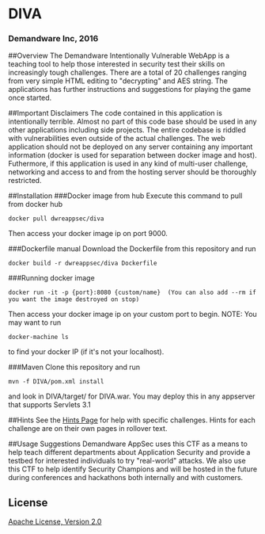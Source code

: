 # DIVA
### Demandware Inc, 2016

##Overview
The Demandware Intentionally Vulnerable WebApp is a teaching tool to help those interested in security test their skills on increasingly tough challenges. There are a total of 20 challenges ranging from very simple HTML editing to "decrypting" and AES string. The applications has further instructions and suggestions for playing the game once started.

##Important Disclaimers
The code contained in this application is intentionally terrible. Almost no part of this code base should be used in any other applications including side projects. The entire codebase is riddled with vulnerabilities even outside of the actual challenges. 
The web application should not be deployed on any server containing any important information (docker is used for separation between docker image and host). Futhermore, if this application is used in any kind of multi-user challenge, networking and access to and from the hosting server should be thoroughly restricted.

##Installation
###Docker image from hub
Execute this command to pull from docker hub
```
docker pull dwreappsec/diva
```
Then access your docker image ip on port 9000.

###Dockerfile manual
Download the Dockerfile from this repository and run
```
docker build -r dwreappsec/diva Dockerfile
```

###Running docker image
```
docker run -it -p {port}:8080 {custom/name}  (You can also add --rm if you want the image destroyed on stop)
```
Then access your docker image ip on your custom port to begin.
NOTE: You may want to run 
```
docker-machine ls
```
to find your docker IP (if it's not your localhost).

###Maven
Clone this repository and run 
```
mvn -f DIVA/pom.xml install
```
and look in DIVA/target/ for DIVA.war. You may deploy this in any appserver that supports Servlets 3.1

##Hints
See the [Hints Page]() for help with specific challenges. Hints for each challenge are on their own pages in rollover text.

##Usage Suggestions
Demandware AppSec uses this CTF as a means to help teach different departments about Application Security and provide a testbed for interested individuals to try "real-world" attacks. We also use this CTF to help identify Security Champions and will be hosted in the future during conferences and hackathons both internally and with customers.

## License
[Apache License, Version 2.0](http://www.apache.org/licenses/LICENSE-2.0.txt)
